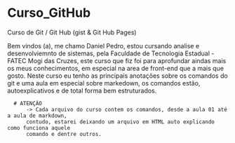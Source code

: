 # Curso_GitHub
Curso de Git / Git Hub (gist &amp; Git Hub Pages)

  Bem vindos (a), me chamo Daniel Pedro, estou cursando analise e desenvolviemnto de sistemas, pela Faculdade de Tecnologia Estadual - FATEC Mogi das Cruzes,
  este curso que fiz foi para aprofundar aindas mais os meus conhecimentos, em especial na area de front-end que a mais que gosto.
      Neste curso eu tenho as principais anotações sobre os comandos do git e uma aula em especial sobre markedown, os comandos estão, autoexplicativos e de
      total forma bem estruturados.
      
      # ATENÇÃO
          -> Cada arquivo do curso contem os comandos, desde a aula 01 até a aula de markdown, 
          contudo, estarei deixando um arquivo em HTML auto explicando como funciona aquele 
          comando e dentre outros.

        



          

    
  
